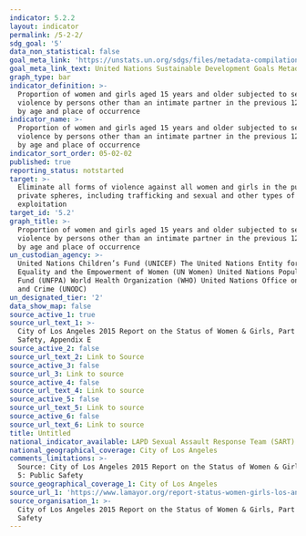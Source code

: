 ```yaml
---
indicator: 5.2.2
layout: indicator
permalink: /5-2-2/
sdg_goal: '5'
data_non_statistical: false
goal_meta_link: 'https://unstats.un.org/sdgs/files/metadata-compilation/Metadata-Goal-5.pdf'
goal_meta_link_text: United Nations Sustainable Development Goals Metadata (PDF 294 KB)
graph_type: bar
indicator_definition: >-
  Proportion of women and girls aged 15 years and older subjected to sexual
  violence by persons other than an intimate partner in the previous 12 months,
  by age and place of occurrence
indicator_name: >-
  Proportion of women and girls aged 15 years and older subjected to sexual
  violence by persons other than an intimate partner in the previous 12 months,
  by age and place of occurrence
indicator_sort_order: 05-02-02
published: true
reporting_status: notstarted
target: >-
  Eliminate all forms of violence against all women and girls in the public and
  private spheres, including trafficking and sexual and other types of
  exploitation
target_id: '5.2'
graph_title: >-
  Proportion of women and girls aged 15 years and older subjected to sexual
  violence by persons other than an intimate partner in the previous 12 months,
  by age and place of occurrence
un_custodian_agency: >-
  United Nations Children’s Fund (UNICEF) The United Nations Entity for Gender
  Equality and the Empowerment of Women (UN Women) United Nations Population
  Fund (UNFPA) World Health Organization (WHO) United Nations Office on Drugs
  and Crime (UNODC)  
un_designated_tier: '2'
data_show_map: false
source_active_1: true
source_url_text_1: >-
  City of Los Angeles 2015 Report on the Status of Women & Girls, Part 5: Public
  Safety, Appendix E
source_active_2: false
source_url_text_2: Link to Source
source_active_3: false
source_url_3: Link to source
source_active_4: false
source_url_text_4: Link to source
source_active_5: false
source_url_text_5: Link to source
source_active_6: false
source_url_text_6: Link to source
title: Untitled
national_indicator_available: LAPD Sexual Assault Response Team (SART) Report 2013- 2014
national_geographical_coverage: City of Los Angeles
comments_limitations: >-
  Source: City of Los Angeles 2015 Report on the Status of Women & Girls, Part
  5: Public Safety
source_geographical_coverage_1: City of Los Angeles
source_url_1: 'https://www.lamayor.org/report-status-women-girls-los-angeles'
source_organisation_1: >-
  City of Los Angeles 2015 Report on the Status of Women & Girls, Part 5: Public
  Safety
---
```

